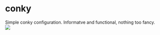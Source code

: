 # conky
Simple conky configuration. Informatve and functional, nothing too fancy.
<img src=http://i.imgur.com/nLOiClD.png?1>
